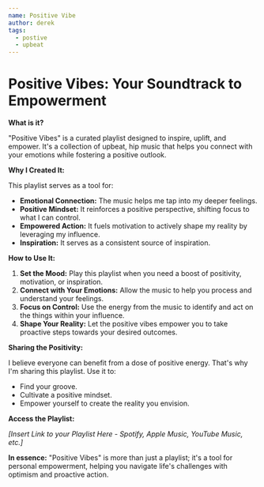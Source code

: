```yaml
---
name: Positive Vibe
author: derek
tags: 
  - postive
  - upbeat
---
```

# Positive Vibes: Your Soundtrack to Empowerment

**What is it?**

"Positive Vibes" is a curated playlist designed to inspire, uplift, and empower. It's a collection of upbeat, hip music that helps you connect with your emotions while fostering a positive outlook.

**Why I Created It:**

This playlist serves as a tool for:

* **Emotional Connection:** The music helps me tap into my deeper feelings.
* **Positive Mindset:** It reinforces a positive perspective, shifting focus to what I can control.
* **Empowered Action:** It fuels motivation to actively shape my reality by leveraging my influence.
* **Inspiration:** It serves as a consistent source of inspiration.

**How to Use It:**

1.  **Set the Mood:** Play this playlist when you need a boost of positivity, motivation, or inspiration.
2.  **Connect with Your Emotions:** Allow the music to help you process and understand your feelings.
3.  **Focus on Control:** Use the energy from the music to identify and act on the things within your influence.
4.  **Shape Your Reality:** Let the positive vibes empower you to take proactive steps towards your desired outcomes.

**Sharing the Positivity:**

I believe everyone can benefit from a dose of positive energy. That's why I'm sharing this playlist. Use it to:

* Find your groove.
* Cultivate a positive mindset.
* Empower yourself to create the reality you envision.

**Access the Playlist:**

*[Insert Link to your Playlist Here - Spotify, Apple Music, YouTube Music, etc.]*

**In essence:** "Positive Vibes" is more than just a playlist; it's a tool for personal empowerment, helping you navigate life's challenges with optimism and proactive action.
